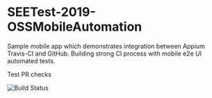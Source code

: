 # SEETest-2019-OSSMobileAutomation
Sample mobile app which demonstrates integration between Appium Travis-CI and GitHub. Building strong CI process with mobile e2e UI automated tests.

Test PR checks

![Build Status](https://travis-ci.org/DimitarTodorov/SEETest-2019-OSSMobileAutomation.svg?branch=master)
